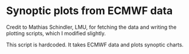 # Synoptic plots from ECMWF data

Credit to Mathias Schindler, LMU, for fetching the data and writing the plotting scripts, which I modified slightly.

This script is hardcoded. It takes ECMWF data and plots synoptic charts.